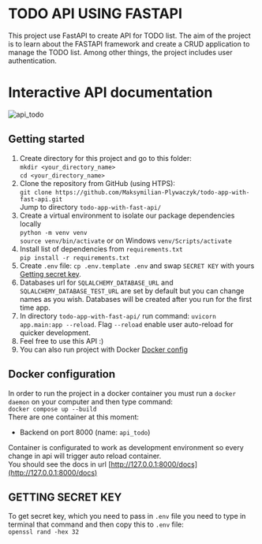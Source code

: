 # TODO API USING FASTAPI

This project use FastAPI to create API for TODO list. The aim of the project is to learn about the FASTAPI framework and create a CRUD application to manage the TODO list. Among other things, the project includes user authentication. 
# Interactive API documentation
![api_todo](https://user-images.githubusercontent.com/65869609/226204948-7921f5a7-32d3-4f3a-ba20-7a711b610803.png)
## Getting started

 1. Create directory for this project and go to this folder:\
  `mkdir <your_directory_name>`\
  `cd <your_directory_name>`
 2. Clone the repository from GitHub (using HTPS):\
	`git clone https://github.com/Maksymilian-Plywaczyk/todo-app-with-fast-api.git`
	<br/>
	Jump to directory `todo-app-with-fast-api/`
 3. Create a virtual environment to isolate our package dependencies locally\
	 `python -m venv venv`\
	 `source venv/bin/activate` or on Windows `venv/Scripts/activate`
 4. Install list of dependencies from `requirements.txt`\
	`pip install -r requirements.txt`
 5. Create `.env` file: `cp .env.template .env` and swap `SECRET KEY` with yours [Getting secret key](#getting-secret-key).
 6. Databases url for `SQLALCHEMY_DATABASE_URL` and `SQLALCHEMY_DATABASE_TEST_URL` are set by default but you can change names as you wish. Databases will be created after you run for the first time app.
7. In directory `todo-app-with-fast-api/` run command: `uvicorn app.main:app --reload`. Flag `--reload` enable user auto-reload for quicker development.
8. Feel free to use this API :)
9. You can also run project with Docker [Docker config](#docker-configuration)
## Docker configuration
In order to run the project in a docker container you must run a `docker daemon` on your computer and then type command:
<br/>
`docker compose up --build`
<br/>
There are one container at this moment:
 -   Backend on port 8000 (name: `api_todo`)

Container is configurated to work as development environment so every change in api will trigger auto reload container. 
<br/>
You should see the docs in url [http://127.0.0.1:8000/docs](http://127.0.0.1:8000/docs)

## GETTING SECRET KEY
To get secret key, which you need to pass in `.env` file you need to type in terminal that command and then copy this to `.env` file:
<br/>
`openssl rand -hex 32`
